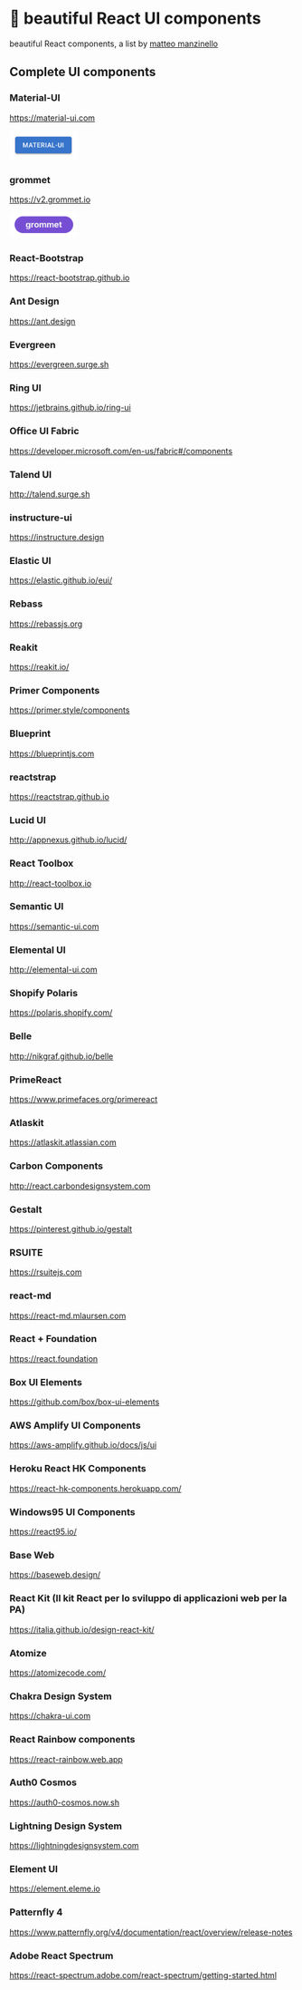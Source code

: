 # 🌈 beautiful React UI components

beautiful React components, a list by [matteo manzinello](https://matteomanzinello.com)

## Complete UI components

### Material-UI

<https://material-ui.com>

<img
width="120"
src="./buttons/material-ui.png"
alt="Material-UI"/>

### grommet

<https://v2.grommet.io>

<img
width="120"
src="./buttons/grommet.png"
alt="grommet"/>

### React-Bootstrap

<https://react-bootstrap.github.io>

### Ant Design

<https://ant.design>

### Evergreen

<https://evergreen.surge.sh>

### Ring UI

<https://jetbrains.github.io/ring-ui>

### Office UI Fabric

<https://developer.microsoft.com/en-us/fabric#/components>

### Talend UI

<http://talend.surge.sh>

### instructure-ui

<https://instructure.design>

### Elastic UI

<https://elastic.github.io/eui/>

### Rebass

<https://rebassjs.org>

### Reakit

<https://reakit.io/>

### Primer Components

<https://primer.style/components>

### Blueprint

<https://blueprintjs.com>

### reactstrap

<https://reactstrap.github.io>

### Lucid UI

<http://appnexus.github.io/lucid/>

### React Toolbox

<http://react-toolbox.io>

### Semantic UI

<https://semantic-ui.com>

### Elemental UI

<http://elemental-ui.com>

### Shopify Polaris

<https://polaris.shopify.com/>

### Belle

<http://nikgraf.github.io/belle>

### PrimeReact

<https://www.primefaces.org/primereact>

### Atlaskit

<https://atlaskit.atlassian.com>

### Carbon Components

<http://react.carbondesignsystem.com>

### Gestalt

<https://pinterest.github.io/gestalt>

### RSUITE

<https://rsuitejs.com>

### react-md

<https://react-md.mlaursen.com>

### React + Foundation

<https://react.foundation>

### Box UI Elements

<https://github.com/box/box-ui-elements>

### AWS Amplify UI Components

<https://aws-amplify.github.io/docs/js/ui>

### Heroku React HK Components

<https://react-hk-components.herokuapp.com/>

### Windows95 UI Components

<https://react95.io/>

### Base Web

<https://baseweb.design/>

### React Kit (Il kit React per lo sviluppo di applicazioni web per la PA)

<https://italia.github.io/design-react-kit/>

### Atomize

<https://atomizecode.com/>

### Chakra Design System

<https://chakra-ui.com>

### React Rainbow components

<https://react-rainbow.web.app>

### Auth0 Cosmos

<https://auth0-cosmos.now.sh>

### Lightning Design System

<https://lightningdesignsystem.com>

### Element UI

<https://element.eleme.io>

### Patternfly 4

<https://www.patternfly.org/v4/documentation/react/overview/release-notes>

### Adobe React Spectrum

<https://react-spectrum.adobe.com/react-spectrum/getting-started.html>
